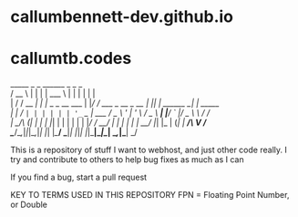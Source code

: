 # callumbennett-dev.github.io
# callumtb.codes

 _____       _ _                ______                       _   _             _            <br/>
/  __ \     | | |               | ___ \                     | | | |           | |           <br/>
| /  \/ __ _| | |_   _ _ __ ___ | |_/ / ___ _ __  _ __   ___| |_| |_ ______ __| | _____   __<br/>
| |    / _` | | | | | | '_ ` _ \| ___ \/ _ \ '_ \| '_ \ / _ \ __| __|______/ _` |/ _ \ \ / /<br/>
| \__/\ (_| | | | |_| | | | | | | |_/ /  __/ | | | | | |  __/ |_| |_      | (_| |  __/\ V / <br/>
 \____/\__,_|_|_|\__,_|_| |_| |_\____/ \___|_| |_|_| |_|\___|\__|\__|      \__,_|\___| \_/  <br/>
                                                                                                                                                                                       

This is a repository of stuff I want to webhost, and just other code really.
I try and contribute to others to help bug fixes as much as I can

If you find a bug, start a pull request


KEY TO TERMS USED IN THIS REPOSITORY
FPN = Floating Point Number, or Double
